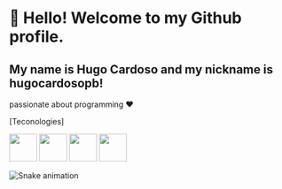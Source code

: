 # 👋 Hello! Welcome to my Github profile.
## My name is Hugo Cardoso and my nickname is hugocardosopb!


passionate about programming ♥ 


[Teconologies]


<img src="https://cdn.jsdelivr.net/gh/devicons/devicon/icons/javascript/javascript-original.svg" width="50px" height="50px"/>       
<img src="https://cdn.jsdelivr.net/gh/devicons/devicon/icons/html5/html5-original.svg" width="50px" height="50px"/>        
<img src="https://cdn.jsdelivr.net/gh/devicons/devicon/icons/react/react-original.svg" width="50px" height="50px"/>
<img src="https://cdn.jsdelivr.net/gh/devicons/devicon/icons/nodejs/nodejs-original.svg" width="50px" height="50px"/>

![Snake animation](https://github.com/{{hugocardosopb}}/{{hugocardosopb}}/blob/output/github-contribution-grid-snake.svg)
          
          

<!--
**hugocardosopb/hugocardosopb** is a ✨ _special_ ✨ repository because its `README.md` (this file) appears on your GitHub profile.

Here are some ideas to get you started:

- 🔭 I’m currently working on support IT
- 🌱 I’m currently learning REACT and Node JS
- 👯 I’m looking to collaborate on ...
- 🤔 I’m looking for help with ...
- 💬 Ask me about ...
- 📫 How to reach me: ...
- 😄 Pronouns: ...
- ⚡ Fun fact: ...
-->
